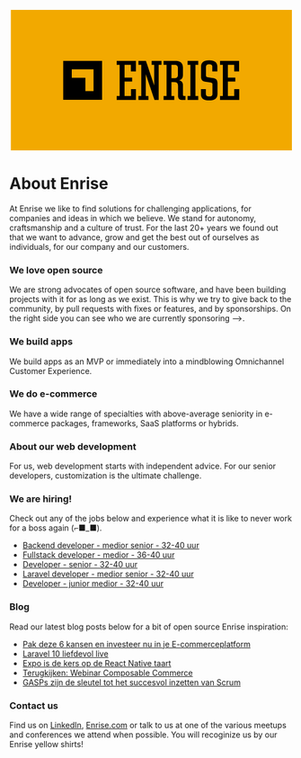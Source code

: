 <p align="center"><a href="https://enrise.com" target="_blank"><img src="https://github.com/enrise/.github/blob/master/images/logo.png?raw=true"></a></p>

# About Enrise

At Enrise we like to find solutions for challenging applications, for companies and ideas in which we believe. We stand for autonomy, craftsmanship and a culture of trust. For the last 20+ years we found out that we want to advance, grow and get the best out of ourselves as individuals, for our company and our customers.

### We love open source

We are strong advocates of open source software, and have been building projects with it for as long as we exist.
This is why we try to give back to the community, by pull requests with fixes or features, and by sponsorships.
On the right side you can see who we are currently sponsoring -->.

### We build apps
We build apps as an MVP or immediately into a mindblowing Omnichannel Customer Experience.

### We do e-commerce
We have a wide range of specialties with above-average seniority in e-commerce packages, frameworks, SaaS platforms or hybrids.

### About our web development
For us, web development starts with independent advice. For our senior developers, customization is the ultimate challenge.

### We are hiring!

Check out any of the jobs below and experience what it is like to never work for a boss again (⌐■_■).

<!-- JOB-LIST:START -->
- [Backend developer - medior senior - 32-40 uur](https://jobs.enrise.com/backend-developer)
- [Fullstack developer - medior - 36-40 uur](https://jobs.enrise.com/fullstack-developer-team-enigma)
- [Developer - senior - 32-40 uur](https://jobs.enrise.com/senior-developer)
- [Laravel developer - medior senior - 32-40 uur](https://jobs.enrise.com/laravel-developer-2)
- [Developer - junior medior - 32-40 uur](https://jobs.enrise.com/developer-team-craft)
<!-- JOB-LIST:END -->

### Blog

Read our latest blog posts below for a bit of open source Enrise inspiration:

<!-- POST-LIST:START -->
- [Pak deze 6 kansen en investeer nu in je E-commerceplatform](https://enrise.com/2023/03/pak-deze-6-kansen-en-investeer-nu-in-je-e-commerceplatform/)
- [Laravel 10 liefdevol live](https://enrise.com/2023/02/laravel-10-liefdevol-live/)
- [Expo is de kers op de React Native taart](https://enrise.com/2023/02/expo-is-de-kers-op-de-react-native-taart/)
- [Terugkijken: Webinar Composable Commerce](https://enrise.com/2023/02/webinar-composable-commerce/)
- [GASPs zijn de sleutel tot het succesvol inzetten van Scrum](https://enrise.com/2023/01/gasps-zijn-de-sleutel-tot-het-succesvol-inzetten-van-scrum/)
<!-- POST-LIST:END -->

### Contact us

Find us on <a href="https://www.linkedin.com/company/enrise/" target="_blank">LinkedIn</a>, <a href="https://enrise.com" target="_blank">Enrise.com</a> or talk to us at one of the various meetups and conferences we attend when possible. You will recoginize us by our Enrise yellow shirts!
